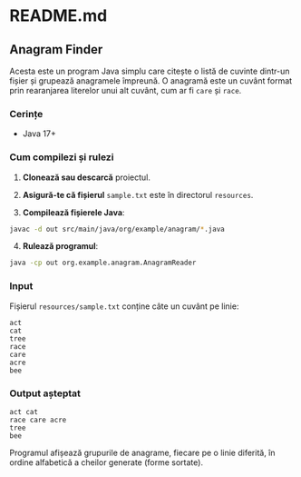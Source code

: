 # README.md

## Anagram Finder

Acesta este un program Java simplu care citește o listă de cuvinte dintr-un fișier și grupează anagramele împreună. O anagramă este un cuvânt format prin rearanjarea literelor unui alt cuvânt, cum ar fi `care` și `race`.

### Cerințe

* Java 17+

### Cum compilezi și rulezi

1. **Clonează sau descarcă** proiectul.

2. **Asigură-te că fișierul** `sample.txt` este în directorul `resources`.

3. **Compilează fișierele Java**:

```bash
javac -d out src/main/java/org/example/anagram/*.java
```

4. **Rulează programul**:

```bash
java -cp out org.example.anagram.AnagramReader
```

### Input

Fișierul `resources/sample.txt` conține câte un cuvânt pe linie:

```
act
cat
tree
race
care
acre
bee
```

###  Output așteptat

```
act cat
race care acre
tree
bee
```

Programul afișează grupurile de anagrame, fiecare pe o linie diferită, în ordine alfabetică a cheilor generate (forme sortate).



